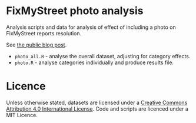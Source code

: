# FixMyStreet photo analysis

Analysis scripts and data for analysis of effect of including a photo on FixMyStreet reports resolution. 

See [the public blog post](https://www.mysociety.org/2020/11/16/do-photos-help-resolution-of-fixmystreet-reports/).

* `photo_all.R` - analyse the overall dataset, adjusting for category effects. 
* `photo.R` - analyse categories individually and produce results file.

# Licence

Unless otherwise stated, datasets are licensed under a [Creative Commons Attribution 4.0 International License](https://creativecommons.org/licenses/by/4.0/).
Code and scripts are licenced under a MIT Licence. 
